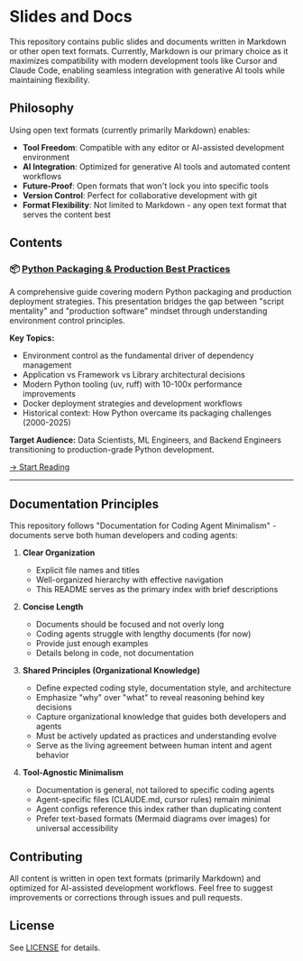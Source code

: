 # Slides and Docs

This repository contains public slides and documents written in Markdown or other open text formats. Currently, Markdown is our primary choice as it maximizes compatibility with modern development tools like Cursor and Claude Code, enabling seamless integration with generative AI tools while maintaining flexibility.

## Philosophy

Using open text formats (currently primarily Markdown) enables:
- **Tool Freedom**: Compatible with any editor or AI-assisted development environment
- **AI Integration**: Optimized for generative AI tools and automated content workflows
- **Future-Proof**: Open formats that won't lock you into specific tools
- **Version Control**: Perfect for collaborative development with git
- **Format Flexibility**: Not limited to Markdown - any open text format that serves the content best

## Contents

### 📦 [Python Packaging & Production Best Practices](python-packaging-and-best-practices/)

A comprehensive guide covering modern Python packaging and production deployment strategies. This presentation bridges the gap between "script mentality" and "production software" mindset through understanding environment control principles.

**Key Topics:**
- Environment control as the fundamental driver of dependency management
- Application vs Framework vs Library architectural decisions
- Modern Python tooling (uv, ruff) with 10-100x performance improvements
- Docker deployment strategies and development workflows
- Historical context: How Python overcame its packaging challenges (2000-2025)

**Target Audience:** Data Scientists, ML Engineers, and Backend Engineers transitioning to production-grade Python development.

[→ Start Reading](python-packaging-and-best-practices/README.md)

---

## Documentation Principles

This repository follows "Documentation for Coding Agent Minimalism" - documents serve both human developers and coding agents:

1. **Clear Organization**
   - Explicit file names and titles
   - Well-organized hierarchy with effective navigation
   - This README serves as the primary index with brief descriptions

2. **Concise Length**
   - Documents should be focused and not overly long
   - Coding agents struggle with lengthy documents (for now)
   - Provide just enough examples
   - Details belong in code, not documentation

3. **Shared Principles (Organizational Knowledge)**
   - Define expected coding style, documentation style, and architecture
   - Emphasize "why" over "what" to reveal reasoning behind key decisions
   - Capture organizational knowledge that guides both developers and agents
   - Must be actively updated as practices and understanding evolve
   - Serve as the living agreement between human intent and agent behavior

4. **Tool-Agnostic Minimalism**
   - Documentation is general, not tailored to specific coding agents
   - Agent-specific files (CLAUDE.md, cursor rules) remain minimal
   - Agent configs reference this index rather than duplicating content
   - Prefer text-based formats (Mermaid diagrams over images) for universal accessibility

## Contributing

All content is written in open text formats (primarily Markdown) and optimized for AI-assisted development workflows. Feel free to suggest improvements or corrections through issues and pull requests.

## License

See [LICENSE](LICENSE) for details.
